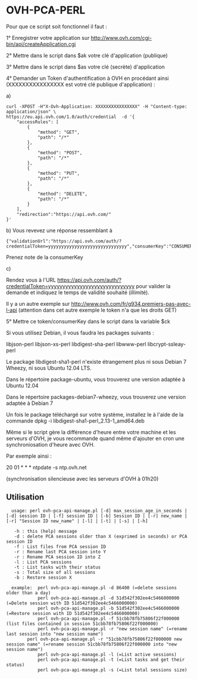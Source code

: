 # OVH-PCA-PERL

Pour que ce script soit fonctionnel il faut :

1° Enregistrer votre application sur http://www.ovh.com/cgi-bin/api/createApplication.cgi

2° Mettre dans le script dans $ak votre clé d'application (publique)

3° Mettre dans le script dans $as votre clé (secrète) d'application

4° Demander un Token d'authentification à OVH en procédant ainsi (XXXXXXXXXXXXXXXX est votré clé publique d'application) :

a)
```
curl -XPOST -H"X-Ovh-Application: XXXXXXXXXXXXXXXX" -H "Content-type: application/json" \
https://eu.api.ovh.com/1.0/auth/credential  -d '{
    "accessRules": [
        {
            "method": "GET",
            "path": "/*"
        },
        {
            "method": "POST",
            "path": "/*"
        },
        {
            "method": "PUT",
            "path": "/*"
        },
        {
            "method": "DELETE",
            "path": "/*"
        }
    ],
    "redirection":"https://api.ovh.com/"
}'
```

b) Vous revevez une réponse ressemblant à 
```
{"validationUrl":"https://api.ovh.com/auth/?credentialToken=yyyyyyyyyyyyyyyyyyyyyyyyyyyyyy","consumerKey":"CONSUMERKEY","state":"pendingValidation"}
```

Prenez note de la consumerKey

c)

Rendez vous à l'URL https://api.ovh.com/auth/?credentialToken=yyyyyyyyyyyyyyyyyyyyyyyyyyyyyy pour valider la demande et indiquez le temps de validité souhaité (illimité).

Il y a un autre exemple sur http://www.ovh.com/fr/g934.premiers-pas-avec-l-api (attention dans cet autre exemple le token n'a que les droits GET)

5° Mettre ce token/consumerKey dans le script dans la variable $ck


Si vous utilisez Debian, il vous faudra les packages suivants :

libjson-perl
libjson-xs-perl
libdigest-sha-perl
libwww-perl
libcrypt-ssleay-perl

Le package libdigest-sha1-perl n'existe étrangement plus ni sous Debian 7 Wheezy, ni sous Ubuntu 12.04 LTS.

Dans le répertoire package-ubuntu, vous trouverez une version adaptée à Ubuntu 12.04

Dans le répertoire packages-debian7-wheezy, vous trouverez une version adaptée à Debian 7

Un fois le package téléchargé sur votre système, installez le à l'aide de la commande dpkg -i libdigest-sha1-perl_2.13-1_amd64.deb

Même si le script gère la différence d'heure entre votre machine et les serveurs d'OVH, je vous recommande quand même d'ajouter en cron une synchroniosation d'heure avec OVH.

Par exemple ainsi :

20 01 * * * ntpdate -s ntp.ovh.net

(synchronisation silencieuse avec les serveurs d'OVH à 01h20)

## Utilisation

```
  usage: perl ovh-pca-api-manage.pl [-d] max_session_age_in_seconds | [-d] session ID | [-f] session ID | [-b] Session ID | [-r] new_name | [-r] "Session ID new_name" | [-l] | [-t] | [-s] | [-h]

   -h : this (help) message
   -d : delete PCA sessions older than X (exprimed in seconds) or PCA session ID
   -f : List files from PCA session ID
   -r : Rename last PCA session into Y
   -r : Rename PCA session ID into Z
   -l : List PCA sessions
   -t : List tasks with their status
   -s : Total size of all sessions 
   -b : Restore session X
```

```
  example:  perl ovh-pca-api-manage.pl -d 86400 (=delete sessions older than a day)
            perl ovh-pca-api-manage.pl -d 51d542f302ee4c5466000000 (=Delete session with ID 51d542f302ee4c5466000000)
            perl ovh-pca-api-manage.pl -b 51d542f302ee4c5466000000 (=Restore session with ID 51d542f302ee4c5466000000)
            perl ovh-pca-api-manage.pl -f 51cbb78fb75806f22f000000 (list files contained in session 51cbb78fb75806f22f000000)
            perl ovh-pca-api-manage.pl -r "new session name" (=rename last session into "new session name")
  	    perl ovh-pca-api-manage.pl -r "51cbb78fb75806f22f000000 new session name" (=rename session 51cbb78fb75806f22f000000 into "new session name")
            perl ovh-pca-api-manage.pl -l (=List active sessions)
            perl ovh-pca-api-manage.pl -t (=List tasks and get their status)
            perl ovh-pca-api-manage.pl -s (=List total sessions size)
```
            

